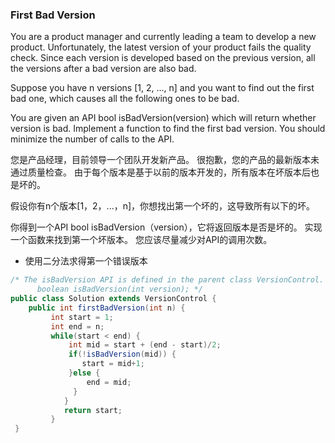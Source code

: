 ### First Bad Version
You are a product manager and currently leading a team to develop a new product. Unfortunately, the latest version of your product fails the quality check. Since each version is developed based on the previous version, all the versions after a bad version are also bad.

Suppose you have n versions [1, 2, ..., n] and you want to find out the first bad one, which causes all the following ones to be bad.

You are given an API bool isBadVersion(version) which will return whether version is bad. Implement a function to find the first bad version. You should minimize the number of calls to the API.

您是产品经理，目前领导一个团队开发新产品。 很抱歉，您的产品的最新版本未通过质量检查。 由于每个版本是基于以前的版本开发的，所有版本在坏版本后也是坏的。

假设你有n个版本[1，2，...，n]，你想找出第一个坏的，这导致所有以下的坏。

你得到一个API bool isBadVersion（version），它将返回版本是否是坏的。 实现一个函数来找到第一个坏版本。 您应该尽量减少对API的调用次数。

* 使用二分法求得第一个错误版本

``` java
/* The isBadVersion API is defined in the parent class VersionControl.
      boolean isBadVersion(int version); */
public class Solution extends VersionControl {
    public int firstBadVersion(int n) {
         int start = 1;
         int end = n;
         while(start < end) {
             int mid = start + (end - start)/2;
             if(!isBadVersion(mid)) {
                start = mid+1;
             }else {
                 end = mid;
              }
            }
            return start;
         }
 }
``` 
